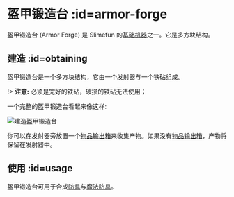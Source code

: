 # 盔甲锻造台 :id=armor-forge

盔甲锻造台 (Armor Forge) 是 Slimefun 的[基础机器](/Basic-Machines)之一。它是多方块结构。

## 建造 :id=obtaining

盔甲锻造台是一个多方块结构，它由一个发射器与一个铁砧组成。

!> **注意:** 必须是完好的铁砧，破损的铁砧无法使用；

一个完整的盔甲锻造台看起来像这样:

![建造盔甲锻造台](https://cdn.jsdelivr.net/gh/Slimefun/Wiki@master/images/multiblock-armor-forge.png ':size=50%')

你可以在发射器旁放置一个[物品输出箱](/Output-Chest)来收集产物。如果没有[物品输出箱](/Output-Chest)，产物将保留在发射器中。

## 使用 :id=usage

盔甲锻造台可用于合成[防具](/Armor)与[魔法防具](/Magical-Armor)。
